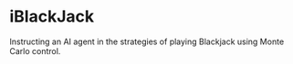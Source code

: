# iBlackJack

Instructing an AI agent in the strategies of playing Blackjack using Monte Carlo control.
